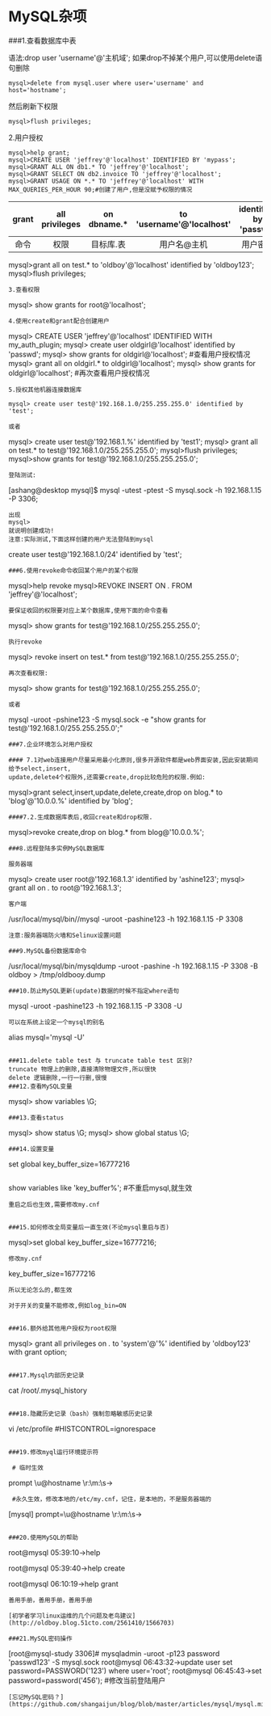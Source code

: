 MySQL杂项
===

###1.查看数据库中表

语法:drop user 'username'@'主机域';
如果drop不掉某个用户,可以使用delete语句删除
```
mysql>delete from mysql.user where user='username' and host='hostname';
```
然后刷新下权限
```
mysql>flush privileges;
```

2.用户授权
```
mysql>help grant;
mysql>CREATE USER 'jeffrey'@'localhost' IDENTIFIED BY 'mypass';
mysql>GRANT ALL ON db1.* TO 'jeffrey'@'localhost';
mysql>GRANT SELECT ON db2.invoice TO 'jeffrey'@'localhost';
mysql>GRANT USAGE ON *.* TO 'jeffrey'@'localhost' WITH MAX_QUERIES_PER_HOUR 90;#创建了用户,但是没赋予权限的情况
```    

|grant |all privileges|on dbname.*|to 'username'@'localhost'|identified by 'passwd'|
|:-----:|:-------------:|:-----------:|:------------------------:|:--------------------:|
|   命令    |   权限       |      目标库.表      | 用户名@主机 |用户密码|

mysql>grant all on test.* to 'oldboy'@'localhost' identified by 'oldboy123';
mysql>flush privileges;
```
3.查看权限
```
mysql> show grants for root@'localhost';
```
4.使用create和grant配合创建用户
```
mysql> CREATE USER 'jeffrey'@'localhost' IDENTIFIED WITH my_auth_plugin;
mysql> create user oldgirl@'localhost' identified by 'passwd';
mysql> show grants for oldgirl@'localhost';  #查看用户授权情况
mysql> grant all on oldgirl.* to oldgirl@'localhost';
mysql> show grants for oldgirl@'localhost';  #再次查看用户授权情况
```
5.授权其他机器连接数据库

mysql> create user test@'192.168.1.0/255.255.255.0' identified by 'test';

或者
```
mysql> create user test@'192.168.1.%' identified by 'test1';
mysql> grant all on test.* to test@'192.168.1.0/255.255.255.0';
mysql>flush privileges;
mysql>show grants for test@'192.168.1.0/255.255.255.0';
```
登陆测试:
```
[ashang@desktop mysql]$ mysql -utest -ptest -S mysql.sock -h 192.168.1.15 -P 3306;
```
出现
mysql>
就说明创建成功!
注意:实际测试,下面这样创建的用户无法登陆到mysql
```
create user test@'192.168.1.0/24' identified by 'test';
```
###6.使用revoke命令收回某个用户的某个权限
```
mysql>help revoke
mysql>REVOKE INSERT ON *.* FROM 'jeffrey'@'localhost';
```
要保证收回的权限要对应上某个数据库,使用下面的命令查看
```
mysql> show grants for test@'192.168.1.0/255.255.255.0';
```
执行revoke
```
mysql> revoke insert on test.* from test@'192.168.1.0/255.255.255.0';
```
再次查看权限:
```
mysql> show grants for test@'192.168.1.0/255.255.255.0';
```
或者
```
mysql -uroot -pshine123 -S mysql.sock  -e "show grants for test@'192.168.1.0/255.255.255.0';"
```
###7.企业环境怎么对用户授权

#### 7.1对web连接用户尽量采用最小化原则,很多开源软件都是web界面安装,因此安装期间给予select,insert,
update,delete4个权限外,还需要create,drop比较危险的权限.例如:
```
mysql>grant select,insert,update,delete,create,drop on blog.* to 'blog'@'10.0.0.%' identified by 'blog';
```
####7.2.生成数据库表后,收回create和drop权限.
```
   mysql>revoke create,drop on blog.* from blog@'10.0.0.%';
```
###8.远程登陆多实例MySQL数据库

服务器端
```
mysql> create user root@'192.168.1.3' identified by 'ashine123';
mysql> grant all on *.* to root@'192.168.1.3';
```
客户端
```
/usr/local/mysql/bin//mysql -uroot -pashine123 -h 192.168.1.15 -P 3308
```
注意:服务器端防火墙和Selinux设置问题

###9.MySQL备份数据库命令
```
/usr/local/mysql/bin/mysqldump -uroot -pashine -h 192.168.1.15 -P 3308 -B oldboy > /tmp/oldbooy.dump
```
###10.防止MySQL更新(update)数据的时候不指定where语句
```
mysql -uroot -pashine123 -h 192.168.1.15 -P 3308 -U
```
可以在系统上设定一个mysql的别名
```
alias mysql='mysql -U'
```

###11.delete table test 与 truncate table test 区别?
truncate 物理上的删除,直接清除物理文件,所以很快
delete 逻辑删除,一行一行删,很慢
###12.查看MySQL变量
```
mysql> show variables \G;
```
###13.查看status
```
mysql> show status \G;
mysql> show global status \G;
```
###14.设置变量
```
set global key_buffer_size=16777216
```
```
show variables like 'key_buffer%';  #不重启mysql,就生效
```
重启之后也生效,需要修改my.cnf


###15.如何修改全局变量后一直生效(不论mysql重启与否)
```
mysql>set global key_buffer_size=16777216;
```
修改my.cnf
```
key_buffer_size=16777216
```
所以无论怎么的,都生效

对于开关的变量不能修改,例如log_bin=ON


###16.额外给其他用户授权为root权限
```
mysql> grant all privileges on *.* to 'system'@'%' identified by 'oldboy123' with grant option;
```

###17.Mysql内部历史记录
```
cat /root/.mysql_history
```

###18.隐藏历史记录（bash）强制忽略敏感历史记录
```
vi /etc/profile
 #HISTCONTROL=ignorespace
```

###19.修改myql运行环境提示符

 # 临时生效
```
prompt \u@hostname \r:\m:\s->
```
 #永久生效，修改本地的/etc/my.cnf，记住，是本地的，不是服务器端的
```
[mysql]
prompt=\\u@hostname \\r:\\m:\\s->    
```

###20.使用MySQL的帮助
```
root@mysql 05:39:10->help

root@mysql 05:39:40->help create

root@mysql 06:10:19->help grant
```
善用手册，善用手册，善用手册

[初学者学习linux运维的几个问题及老鸟建议](http://oldboy.blog.51cto.com/2561410/1566703)

###21.MySQL密码操作
```
[root@mysql-study 3306]# mysqladmin -uroot -p123 password 'passwd123' -S mysql.sock
root@mysql 06:43:32->update user set password=PASSWORD('123') where user='root';
root@mysql 06:45:43->set password=password('456');  #修改当前登陆用户
```
[忘记MySQL密码？](https://github.com/shangaijun/blog/blob/master/articles/mysql/mysql.misc.md)



